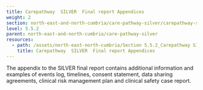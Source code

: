 ```yaml
---
title: Carepathway  SILVER  Final report Appendices
weight: 2
section: north-east-and-north-cumbria/care-pathway-silver/carepathway-silver-final-report-appendices
level: 5.5.2
parent: north-east-and-north-cumbria/care-pathway-silver
resources:
  - path: /assets/north-east-north-cumbria/Section 5.5.2_Carepathway SILVER Final report_Appendices.pdf
    title: Carepathway  SILVER  Final report Appendices
---
```


The appendix to the SILVER final report contains additional information and examples of events log, timelines, consent statement, data sharing agreements, clinical risk management plan and clinical safety case report.
